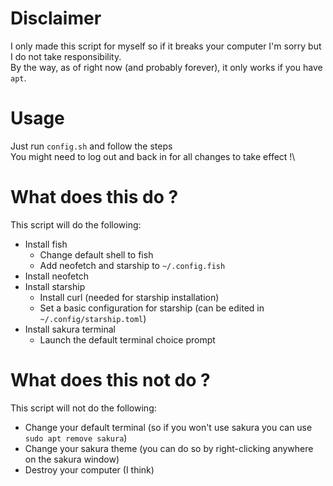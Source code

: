 # Disclaimer
I only made this script for myself so if it breaks your computer I'm sorry but I do not take responsibility.\
By the way, as of right now (and probably forever), it only works if you have `apt`.

# Usage

Just run `config.sh` and follow the steps\
You might need to log out and back in for all changes to take effect !\

# What does this do ?
This script will do the following:
- Install fish
    - Change default shell to fish
    - Add neofetch and starship to `~/.config.fish`
- Install neofetch
- Install starship
    - Install curl (needed for starship installation)
    - Set a basic configuration for starship (can be edited in `~/.config/starship.toml`)
- Install sakura terminal
    - Launch the default terminal choice prompt

# What does this not do ?
This script will not do the following:
- Change your default terminal (so if you won't use sakura you can use `sudo apt remove sakura`)
- Change your sakura theme (you can do so by right-clicking anywhere on the sakura window)
- Destroy your computer (I think)